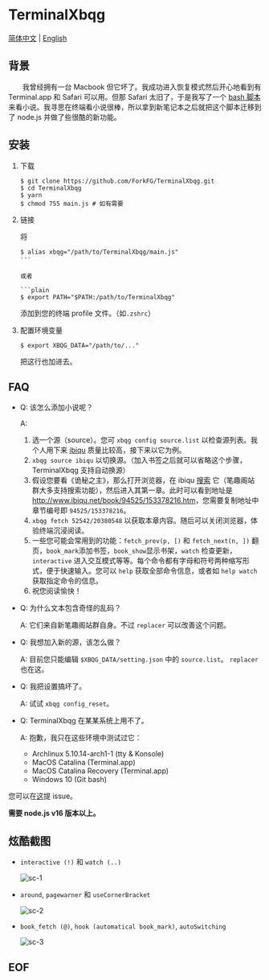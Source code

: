 # TerminalXbqg

[简体中文](ReadMe.zh-Hans.md) | [English](ReadMe.md)

## 背景

　　我曾经拥有一台 Macbook 但它坏了。我成功进入恢复模式然后开心地看到有 Terminal.app 和 Safari 可以用。但那 Safari 太旧了，于是我写了一个 [bash 脚本](https://github.com/TerminalXbqgBash) 来看小说。我寻思在终端看小说很棒，所以拿到新笔记本之后就把这个脚本迁移到了 node.js 并做了些很酷的新功能。

## 安装

1. 下载

   ```plain
   $ git clone https://github.com/ForkFG/TerminalXbqg.git
   $ cd TerminalXbqg
   $ yarn
   $ chmod 755 main.js # 如有需要
   ```

2. 链接

   将

   ```plain
   $ alias xbqg="/path/to/TerminalXbqg/main.js"
   ```　

   或者

   ```plain
   $ export PATH="$PATH:/path/to/TerminalXbqg"
   ```

   添加到您的终端 profile 文件。（如`.zshrc`）

3. 配置环境变量

   ```plain
   $ export XBQG_DATA="/path/to/..."
   ```

   把这行也加进去。

## FAQ

- Q: 该怎么添加小说呢？

  A:
     1. 选一个源（source）。您可 `xbqg config source.list` 以检查源列表。我个人用下来 [ibiqu](https://www.ibiqu.net) 质量比较高，接下来以它为例。
     2. `xbqg source ibiqu` 以切换源。（加入书签之后就可以省略这个步骤，TerminalXbqg 支持自动换源）
     3. 假设您要看《诡秘之主》，那么打开浏览器，在 ibiqu [搜索](http://www.ibiqu.net/modules/article/search.php?searchkey=%E8%AF%A1%E7%A7%98%E4%B9%8B%E4%B8%BB) 它（笔趣阁站群大多支持搜索功能），然后进入其第一章。此时可以看到地址是 <http://www.ibiqu.net/book/94525/153378216.htm>，您需要复制地址中章节编号即 `94525/153378216`。
     4. `xbqg fetch 52542/20380548` 以获取本章内容。随后可以关闭浏览器，体验终端沉浸阅读。
     5. 一些您可能会常用到的功能：`fetch_prev(p, [)` 和 `fetch_next(n, ])` 翻页，`book_mark`添加书签，`book_show`显示书架，`watch` 检查更新，`interactive` 进入交互模式等等。每个命令都有字母和符号两种缩写形式，便于快速输入。您可以 `help` 获取全部命令信息，或者如 `help watch` 获取指定命令的信息。
     5. 祝您阅读愉快！

- Q: 为什么文本包含奇怪的乱码？

  A: 它们来自新笔趣阁站群自身。不过 `replacer`  可以改善这个问题。

- Q: 我想加入新的源，该怎么做？

  A: 目前您只能编辑 `$XBQG_DATA/setting.json` 中的 `source.list`。 `replacer` 也在这。

- Q: 我把设置搞坏了。

  A: 试试 `xbqg config_reset`。

- Q: TerminalXbqg 在某某系统上用不了。

  A: 抱歉，我只在这些环境中测试过它：

  - Archlinux 5.10.14-arch1-1 (tty & Konsole)
  - MacOS Catalina (Terminal.app)
  - MacOS Catalina Recovery (Terminal.app)
  - Windows 10 (Git bash)
  
您可以在[这](https://github.com/ForkKILLET/TerminalXbqg/issues)提 issue。
  
**需要 node.js v16 版本以上。**

## 炫酷截图

- `interactive (!)` 和 `watch (..)`

  ![sc-1](https://s2.loli.net/2022/01/16/aTU4NJk3jmfpv6s.gif)

- `around`, `pagewarner` 和 `useCornerBracket`

  ![sc-2](https://s2.loli.net/2022/01/16/JtMrKuhie9g6EHU.png)

- `book_fetch (@)`, `hook (automatical book_mark)`, `autoSwitching`

  ![sc-3](https://s2.loli.net/2022/01/16/aVHK9yPNThLuAks.png)

## EOF

